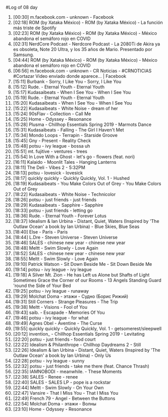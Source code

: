 #Log of 08 day

1. [00:30] m.facebook.com - unknown - Facebook
1. [02:18] ROM (by Xataka México) - ROM (by Xataka México) - La función más triste de Spotify
1. [02:23] ROM (by Xataka México) - ROM (by Xataka México) - México abandona el semáforo rojo en COVID
1. [02:31] NerdCore Podcast - Nerdcore Podcast - La 2080Ti de Akira ya es obsoleta, Note 20 Ultra, y los 35 años de Mario. Presentado por Samsung.
1. [04:44] ROM (by Xataka México) - ROM (by Xataka México) - México abandona el semáforo rojo en COVID
1. [06:56] m.facebook.com - unknown - CR Noticias - #CRNOTICIAS #Cortazar Video enviado donde aparece... | Facebook
1. [15:11] Burbank - Sorry, I Like You - Sorry, I Like You
1. [15:12] Rude. - Eternal Youth - Eternal Youth
1. [15:17] Kudasaibeats - When I See You - When I See You
1. [15:19] Rude. - Eternal Youth - Eternal Youth
1. [15:20] Kudasaibeats - When I See You - When I See You
1. [15:22] Kudasaibeats - White Noise - dream of her
1. [15:24] 90sFlav - Collection - Call Me
1. [15:25] Home - Odyssey - Resonance
1. [15:28] Plusma - Chillhop Essentials Spring 2019 - Marmots Dance
1. [15:31] Kudasaibeats - Falling - The Girl I Haven't Met
1. [15:34] Mondo Loops - Terrapin - Starside Groove
1. [15:45] Gny - Present - Reality Check
1. [15:48] potsu - ivy league - bossa uh
1. [15:51] mt. fujitive - ventures - trees
1. [15:54] In Love With a Ghost - let's go - flowers (feat. nori)
1. [16:11] Kalaido - Moonlit Tales - Hanging Lanterns
1. [18:11] The Deli - Vibes 2 - 5:32PM
1. [18:13] potsu - lovesick - lovesick
1. [18:17] quickly quickly - Quickly Quickly, Vol. 1 - Hushed
1. [18:19] Kudasaibeats - You Make Colors Out of Grey - You Make Colors Out of Grey
1. [18:22] Kudasaibeats - White Noise - Technicolor
1. [18:26] potsu - just friends - just friends
1. [18:29] Kudasaibeats - Sapphire - Sapphire
1. [18:33] potsu - just friends - letting go
1. [18:36] Rude. - Eternal Youth - Forever Lotus
1. [18:37] Idealism & Ian Urbina - Distant, Quiet, Waters (Inspired by 'The Outlaw Ocean' a book by Ian Urbina) - Blue Skies, Blue Seas
1. [18:40] Else - Paris - Paris
1. [18:44] L.Dre - Steven Universe - Steven Universe
1. [18:46] SALES - chinese new year - chinese new year
1. [18:48] Meltt - Swim Slowly - Love Again
1. [18:52] SALES - chinese new year - chinese new year
1. [18:55] Meltt - Swim Slowly - Love Again
1. [19:10] Patrick Watson - Sit Down Beside Me - Sit Down Beside Me
1. [19:14] potsu - ivy league - ivy league
1. [19:18] A Silver Mt. Zion - He has Left us Alone but Shafts of Light Sometimes Grace the Corner of our Rooms - 13 Angels Standing Guard 'round the Side of Your Bed
1. [19:25] potsu - ivy league - runaway
1. [19:29] Molchat Doma - этажи - Судно (Борис Рижий)
1. [19:31] Still Corners - Strange Pleasures - The Trip
1. [19:38] Meltt - Visions - Fool of You
1. [19:43] saib. - Escapade - Memories Of You
1. [19:46] potsu - ivy league - for what
1. [19:49] Agnes Obel - Aventine - The Curse
1. [19:55] quickly quickly - Quickly Quickly, Vol. 1 - getsomerest/sleepwell
1. [20:12] invention_ - Chillhop Essentials Spring 2019 - Levitating
1. [22:20] potsu - just friends - food court
1. [22:22] Idealism & Philanthrope - Chillhop Daydreams 2 - Still
1. [22:26] Idealism & Ian Urbina - Distant, Quiet, Waters (Inspired by 'The Outlaw Ocean' a book by Ian Urbina) - Only Us
1. [22:28] potsu - ivy league - sunny
1. [22:32] potsu - just friends - take me there (feat. Chance Thrash)
1. [22:35] IAMNOBODI - meanwhile. - These Moments
1. [22:38] SALES - Renee - renee
1. [22:40] SALES - SALES LP - pope is a rockstar
1. [22:44] Meltt - Swim Slowly - On Your Own
1. [22:47] Vansire - That I Miss You - That I Miss You
1. [22:49] French 79 - Angel - Between the Buttons
1. [22:54] Molchat Doma - этажи - Волны
1. [23:10] Home - Odyssey - Resonance
